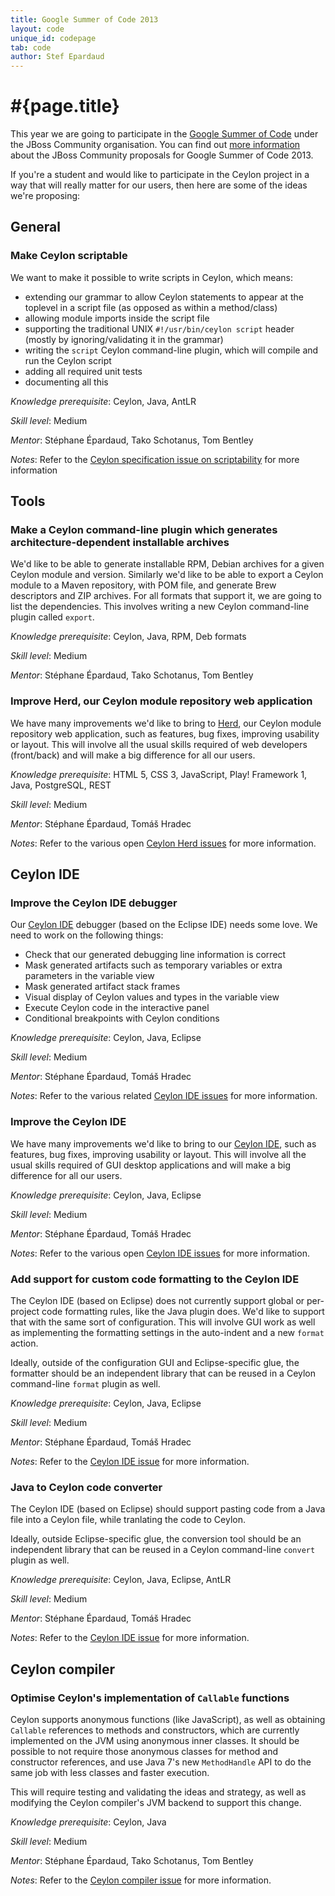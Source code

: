 ```yaml
---
title: Google Summer of Code 2013
layout: code
unique_id: codepage
tab: code
author: Stef Epardaud
---
```

# #{page.title}

This year we are going to participate in the [Google Summer of Code](https://google-melange.appspot.com/gsoc/homepage/google/gsoc2013) 
under the JBoss Community organisation. You can find out [more information](https://community.jboss.org/wiki/GSOC13Ideas)
about the JBoss Community proposals for Google Summer of Code 2013.

If you're a student and would like
to participate in the Ceylon project in a way that will really matter for our users, then here are some of the ideas we're proposing:

## General

### Make Ceylon scriptable

We want to make it possible to write scripts in Ceylon, which means:

- extending our grammar to allow Ceylon statements to appear at the toplevel in a script file (as opposed as within a method/class)
- allowing module imports inside the script file
- supporting the traditional UNIX `#!/usr/bin/ceylon script` header (mostly by ignoring/validating it in the grammar)
- writing the `script` Ceylon command-line plugin, which will compile and run the Ceylon script
- adding all required unit tests
- documenting all this
 
_Knowledge prerequisite_: Ceylon, Java, AntLR
 
_Skill level_: Medium
 
_Mentor_: Stéphane Épardaud, Tako Schotanus, Tom Bentley
 
_Notes_: Refer to the [Ceylon specification issue on scriptability](https://github.com/ceylon/ceylon-spec/issues/200) for more information

## Tools

### Make a Ceylon command-line plugin which generates architecture-dependent installable archives

We'd like to be able to generate installable RPM, Debian archives for a given Ceylon module and version. Similarly we'd like to
be able to export a Ceylon module to a Maven repository, with POM file, and generate Brew descriptors and ZIP archives. For all
formats that support it, we are going to list the dependencies. This involves writing a new Ceylon command-line plugin called `export`.

_Knowledge prerequisite_: Ceylon, Java, RPM, Deb formats
 
_Skill level_: Medium
 
_Mentor_: Stéphane Épardaud, Tako Schotanus, Tom Bentley
 
### Improve Herd, our Ceylon module repository web application

We have many improvements we'd like to bring to [Herd](https://herd.ceylon-lang.org), our Ceylon module repository web application, 
such as features, bug fixes, improving
usability or layout. This will involve all the usual skills required of web developers (front/back) and will make a big difference for
all our users.
 
_Knowledge prerequisite_: HTML 5, CSS 3, JavaScript, Play! Framework 1, Java, PostgreSQL, REST
 
_Skill level_: Medium
 
_Mentor_: Stéphane Épardaud, Tomáš Hradec
 
_Notes_: Refer to the various open [Ceylon Herd issues](https://github.com/ceylon/ceylon-herd/issues?state=open) for more information.

## Ceylon IDE

### Improve the Ceylon IDE debugger

Our [Ceylon IDE](http://ceylon-lang.org/documentation/1.0/ide/) debugger (based on the Eclipse IDE) needs some love.
We need to work on the following things:

- Check that our generated debugging line information is correct
- Mask generated artifacts such as temporary variables or extra parameters in the variable view
- Mask generated artifact stack frames
- Visual display of Ceylon values and types in the variable view
- Execute Ceylon code in the interactive panel
- Conditional breakpoints with Ceylon conditions

_Knowledge prerequisite_: Ceylon, Java, Eclipse

_Skill level_: Medium
 
_Mentor_: Stéphane Épardaud, Tomáš Hradec
 
_Notes_: Refer to the various related [Ceylon IDE issues](https://github.com/ceylon/ceylon-ide-eclipse/issues/search?q=debug) for more information.

### Improve the Ceylon IDE

We have many improvements we'd like to bring to our [Ceylon IDE](http://ceylon-lang.org/documentation/1.0/ide/), 
such as features, bug fixes, improving usability or layout. This will involve all the usual skills required of GUI desktop applications
and will make a big difference for all our users.

_Knowledge prerequisite_: Ceylon, Java, Eclipse
 
_Skill level_: Medium
 
_Mentor_: Stéphane Épardaud, Tomáš Hradec
 
_Notes_: Refer to the various open [Ceylon IDE issues](https://github.com/ceylon/ceylon-ide-eclipse/issues?state=open) for more information.

### Add support for custom code formatting to the Ceylon IDE

The Ceylon IDE (based on Eclipse) does not currently support global or per-project code formatting rules, like the Java plugin does.
We'd like to support that with the same sort of configuration. This will involve GUI work as well as implementing the formatting
settings in the auto-indent and a new `format` action.

Ideally, outside of the configuration GUI and Eclipse-specific glue, the formatter should be an independent library that can be
reused in a Ceylon command-line `format` plugin as well.

_Knowledge prerequisite_: Ceylon, Java, Eclipse
 
_Skill level_: Medium
 
_Mentor_: Stéphane Épardaud, Tomáš Hradec
 
_Notes_: Refer to the [Ceylon IDE issue](https://github.com/ceylon/ceylon-ide-eclipse/issues/385) for more information.

### Java to Ceylon code converter

The Ceylon IDE (based on Eclipse) should support pasting code from a Java file into a Ceylon file, while tranlating the code to
Ceylon.

Ideally, outside Eclipse-specific glue, the conversion tool should be an independent library that can be
reused in a Ceylon command-line `convert` plugin as well.

_Knowledge prerequisite_: Ceylon, Java, Eclipse, AntLR
 
_Skill level_: Medium
 
_Mentor_: Stéphane Épardaud, Tomáš Hradec
 
_Notes_: Refer to the [Ceylon IDE issue](https://github.com/ceylon/ceylon-ide-eclipse/issues/519) for more information.

## Ceylon compiler

### Optimise Ceylon's implementation of `Callable` functions

Ceylon supports anonymous functions (like JavaScript), as well as obtaining `Callable` references to methods and constructors, which
are currently implemented on the JVM using anonymous inner classes. It should be possible to not require those anonymous classes
for method and constructor references, and use Java 7's new `MethodHandle` API to do the same job with less classes and faster
execution.

This will require testing and validating the ideas and strategy, as well as modifying the Ceylon compiler's JVM backend to support this
change.

_Knowledge prerequisite_: Ceylon, Java
 
_Skill level_: Medium
 
_Mentor_: Stéphane Épardaud, Tako Schotanus, Tom Bentley
 
_Notes_: Refer to the [Ceylon compiler issue](https://github.com/ceylon/ceylon-compiler/issues/557) for more information.
